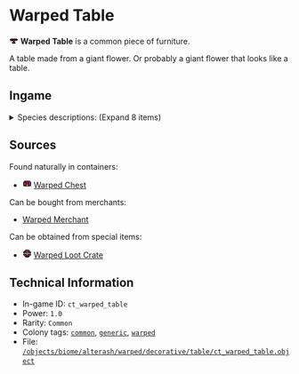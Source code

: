 # Warped Table

<img src="https://raw.githubusercontent.com/Ceterai/Enternia/main/objects/biome/alterash/warped/decorative/table/icon.png" alt="Warped Table icon" loading="lazy" height=16px width="auto" /> **Warped Table** is a common piece of furniture.

A table made from a giant flower. Or probably a giant flower that looks like a table.

## Ingame

<details markdown="1"><summary>Species descriptions: (Expand 8 items)</summary>

- Alta: An almost natural-looking table, with the stand made from nivera vines, and the top from purple vein matter.
- Apex: A large flower in form of a table. Or a table made of some living flower.
- Avian: A creepy looking table.
- Floran: Warpy table growss, twisssts. Only electrogirlsss can stop. Floran don't like but need to trusst.
- Glitch: Cautious. It's not a table, it's some kind of a living being, maybe predatory.
- Human: Is it a table, or is it a flower?
- Hylotl: I don't think we can use this 'table' for purposes of the table.
- Novakid: This table isn't going to attack me, is it?

</details>

## Sources

Found naturally in containers:

- <img src="https://raw.githubusercontent.com/Ceterai/Enternia/main/objects/biome/alterash/warped/decorative/chest/icon.png" alt="Warped Chest icon" loading="lazy" height=16px width="auto" /> [Warped Chest](https://ceterai.github.io/MyEnternia/Wiki/WarpedChest)

Can be bought from merchants:

- [Warped Merchant](https://ceterai.github.io/MyEnternia/Wiki/WarpedMerchant)

Can be obtained from special items:

- <img src="https://raw.githubusercontent.com/Ceterai/Enternia/main/items/active/alta/loot/biome/ct_warped_loot.png" alt="Warped Loot Crate icon" loading="lazy" height=16px width="auto" /> [Warped Loot Crate](https://ceterai.github.io/MyEnternia/Wiki/WarpedLootCrate)

## Technical Information

- In-game ID: `ct_warped_table`
- Power: `1.0`
- Rarity: `Common`
- Colony tags: [`common`](https://ceterai.github.io/MyEnternia/Wiki/Tags/Common), [`generic`](https://ceterai.github.io/MyEnternia/Wiki/Tags/Generic), [`warped`](https://ceterai.github.io/MyEnternia/Wiki/Tags/Warped)
- File: [`/objects/biome/alterash/warped/decorative/table/ct_warped_table.object`](https://github.com/Ceterai/Enternia/blob/main/objects/biome/alterash/warped/decorative/table/ct_warped_table.object)
